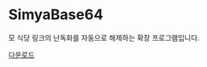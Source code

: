# SimyaBase64
모 식당 링크의 난독화를 자동으로 해제하는 확장 프로그램입니다.

[다운로드](https://github.com/numeralpharic/simyabase64/releases)